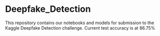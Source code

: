 # Deepfake_Detection

This repository contains our notebooks and models for submission to the Kaggle Deepfake Detection challenge. 
Current test accuracy is at 86.75%
